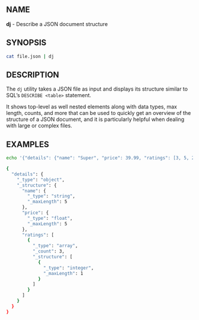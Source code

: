 ## NAME

**dj** - Describe a JSON document structure

## SYNOPSIS

```bash
cat file.json | dj
```

## DESCRIPTION

The `dj` utility takes a JSON file as input and displays its structure similar to SQL’s `DESCRIBE <table>` statement.

It shows top-level as well nested elements along with data types, max length, counts, and more that can be used to quickly get an overview of the structure of a JSON document, and it is particularly helpful when dealing with large or complex files.

## EXAMPLES

```bash
echo '{"details": {"name": "Super", "price": 39.99, "ratings": [3, 5, 2]}}' | dj

{
  "details": {
    "_type": "object",
    "_structure": {
      "name": {
        "_type": "string",
        "_maxLength": 5
      },
      "price": {
        "_type": "float",
        "_maxLength": 5
      },
      "ratings": [
        {
          "_type": "array",
          "_count": 3,
          "_structure": [
            {
              "_type": "integer",
              "_maxLength": 1
            }
          ]
        }
      ]
    }
  }
}
```
